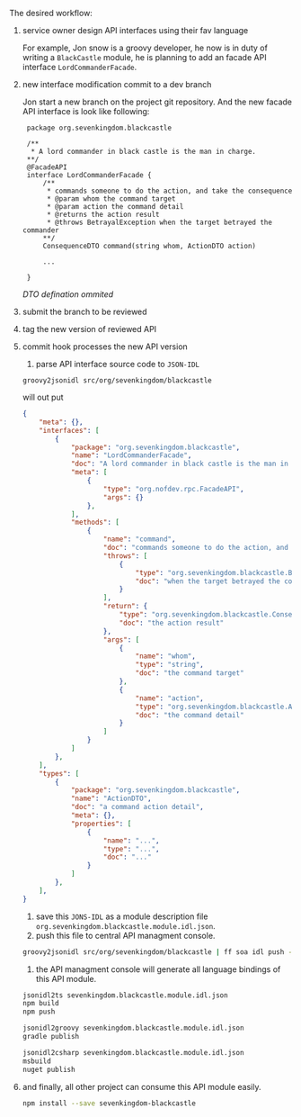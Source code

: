 The desired workflow:

1. service owner design API interfaces using their fav language

	For example, Jon snow is a groovy developer, he now is in duty of writing a `BlackCastle` module, he is planning to add an facade API interface `LordCommanderFacade`.

1. new interface modification commit to a dev branch

	Jon start a new branch on the project git repository. And the new facade API interface is look like following:

		package org.sevenkingdom.blackcastle

		/**
		 * A lord commander in black castle is the man in charge.
		**/
		@FacadeAPI
		interface LordCommanderFacade {
			/**
			 * commands someone to do the action, and take the consequence
			 * @param whom the command target
			 * @param action the command detail
			 * @returns the action result
			 * @throws BetrayalException when the target betrayed the commander
			**/
			ConsequenceDTO command(string whom, ActionDTO action)

			...

		}

	*DTO defination ommited*

1. submit the branch to be reviewed
1. tag the new version of reviewed API
1. commit hook processes the new API version
	1. parse API interface source code to `JSON-IDL`

	```
	groovy2jsonidl src/org/sevenkingdom/blackcastle
	```
	will out put
	```json
	{
		"meta": {},
		"interfaces": [
			{
				"package": "org.sevenkingdom.blackcastle",
				"name": "LordCommanderFacade",
				"doc": "A lord commander in black castle is the man in charge.",
				"meta": [
					{
						"type": "org.nofdev.rpc.FacadeAPI",
						"args": {}
					},
				],
				"methods": [
					{
						"name": "command",
						"doc": "commands someone to do the action, and take the consequence",
						"throws": [
							{
								"type": "org.sevenkingdom.blackcastle.BetrayalException",
								"doc": "when the target betrayed the commander"
							}
						],
						"return": {
							"type": "org.sevenkingdom.blackcastle.ConsequenceDTO",
							"doc": "the action result"
						},
						"args": [
							{
								"name": "whom",
								"type": "string",
								"doc": "the command target"
							},
							{
								"name": "action",
								"type": "org.sevenkingdom.blackcastle.ActionDTO",
								"doc": "the command detail"
							}
						]
					}
				]
			},
		],
		"types": [
			{
				"package": "org.sevenkingdom.blackcastle",
				"name": "ActionDTO",
				"doc": "a command action detail",
				"meta": {},
				"properties": [
					{
						"name": "...",
						"type": "...",
						"doc": "..."
					}
				]
			},
		],
	}
	```

	1. save this `JONS-IDL` as a module description file `org.sevenkingdom.blackcastle.module.idl.json`.
	1. push this file to central API managment console.

	```bash
	groovy2jsonidl src/org/sevenkingdom/blackcastle | ff soa idl push --group sevenkingdom --project blackcastle --json --file -
	```

	1. the API managment console will generate all language bindings of this API module.

	```bash
	jsonidl2ts sevenkingdom.blackcastle.module.idl.json
	npm build
	npm push

	jsonidl2groovy sevenkingdom.blackcastle.module.idl.json
	gradle publish

	jsonidl2csharp sevenkingdom.blackcastle.module.idl.json
	msbuild
	nuget publish
	```

1. and finally, all other project can consume this API module easily.

	```bash
	npm install --save sevenkingdom-blackcastle
	```
